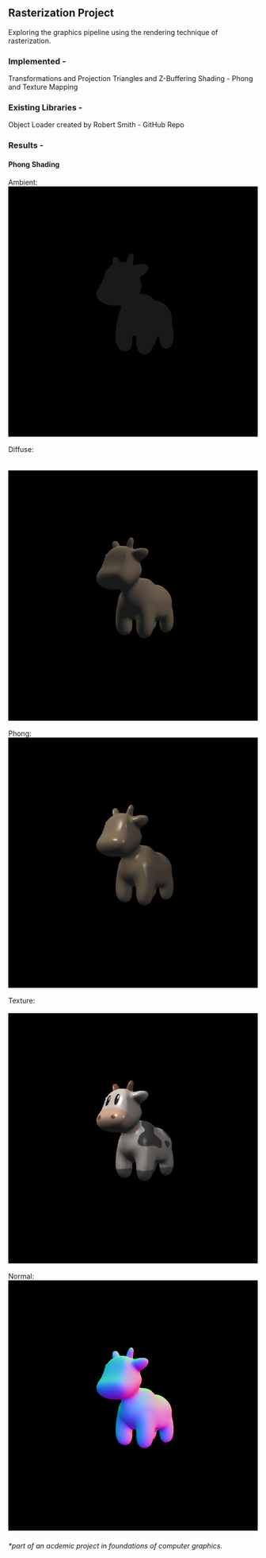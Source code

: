 ## Rasterization Project

Exploring the graphics pipeline using the rendering technique of rasterization.

### Implemented -
  Transformations and Projection
  Triangles and Z-Buffering
  Shading - Phong and Texture Mapping

### Existing Libraries -
  Object Loader created by Robert Smith - GitHub Repo

### Results -
  #### Phong Shading
  
  Ambient:
  <br />
  ![Ambient](../images/rasterization/ambient.png "Ambient portion of Phong Shading")

  Diffuse:  
  <br />  
  ![Diffuse](../images/rasterization/proper_diffuse.png "Diffuse portion of Phong Shading")

  Phong:
  <br />
  ![Phong Shader](../images/rasterization/spec%2Bdiffuse.png "Phong Shading")

  Texture:
  <br />  
  ![Texture Shader](../images/rasterization/textured_cow.png "Texture Mapping")

  Normal:
  <br />
  ![Normal Shader](../images/rasterization/vertex_normal.png "Normal Shader")

###### *part of an acdemic project in foundations of computer graphics.
